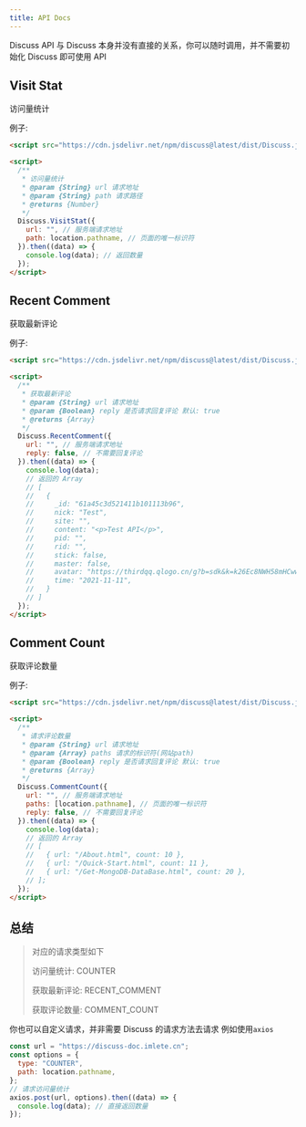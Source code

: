 ```yaml
---
title: API Docs
---
```


Discuss API 与 Discuss 本身并没有直接的关系，你可以随时调用，并不需要初始化 Discuss 即可使用 API

## Visit Stat

访问量统计

例子:

```html
<script src="https://cdn.jsdelivr.net/npm/discuss@latest/dist/Discuss.js"></script>

<script>
  /**
   * 访问量统计
   * @param {String} url 请求地址
   * @param {String} path 请求路径
   * @returns {Number}
   */
  Discuss.VisitStat({
    url: "", // 服务端请求地址
    path: location.pathname, // 页面的唯一标识符
  }).then((data) => {
    console.log(data); // 返回数量
  });
</script>
```

## Recent Comment

获取最新评论

例子:

```html
<script src="https://cdn.jsdelivr.net/npm/discuss@latest/dist/Discuss.js"></script>

<script>
  /**
   * 获取最新评论
   * @param {String} url 请求地址
   * @param {Boolean} reply 是否请求回复评论 默认: true
   * @returns {Array}
   */
  Discuss.RecentComment({
    url: "", // 服务端请求地址
    reply: false, // 不需要回复评论
  }).then((data) => {
    console.log(data);
    // 返回的 Array
    // [
    //   {
    //     _id: "61a45c3d521411b101113b96",
    //     nick: "Test",
    //     site: "",
    //     content: "<p>Test API</p>",
    //     pid: "",
    //     rid: "",
    //     stick: false,
    //     master: false,
    //     avatar: "https://thirdqq.qlogo.cn/g?b=sdk&k=k26Ec8NWH58mHCww4XBVyQ&s=140&t=0",
    //     time: "2021-11-11",
    //   }
    // ]
  });
</script>
```

## Comment Count

获取评论数量

例子:

```html
<script src="https://cdn.jsdelivr.net/npm/discuss@latest/dist/Discuss.js"></script>

<script>
  /**
   * 请求评论数量
   * @param {String} url 请求地址
   * @param {Array} paths 请求的标识符(网站path)
   * @param {Boolean} reply 是否请求回复评论 默认: true
   * @returns {Array}
   */
  Discuss.CommentCount({
    url: "", // 服务端请求地址
    paths: [location.pathname], // 页面的唯一标识符
    reply: false, // 不需要回复评论
  }).then((data) => {
    console.log(data);
    // 返回的 Array
    // [
    //   { url: "/About.html", count: 10 },
    //   { url: "/Quick-Start.html", count: 11 },
    //   { url: "/Get-MongoDB-DataBase.html", count: 20 },
    // ];
  });
</script>
```

## 总结

> 对应的请求类型如下
>
> 访问量统计: COUNTER
>
> 获取最新评论: RECENT_COMMENT
>
> 获取评论数量: COMMENT_COUNT

你也可以自定义请求，并非需要 Discuss 的请求方法去请求
例如使用`axios`

```js
const url = "https://discuss-doc.imlete.cn";
const options = {
  type: "COUNTER",
  path: location.pathname,
};
// 请求访问量统计
axios.post(url, options).then((data) => {
  console.log(data); // 直接返回数量
});
```
